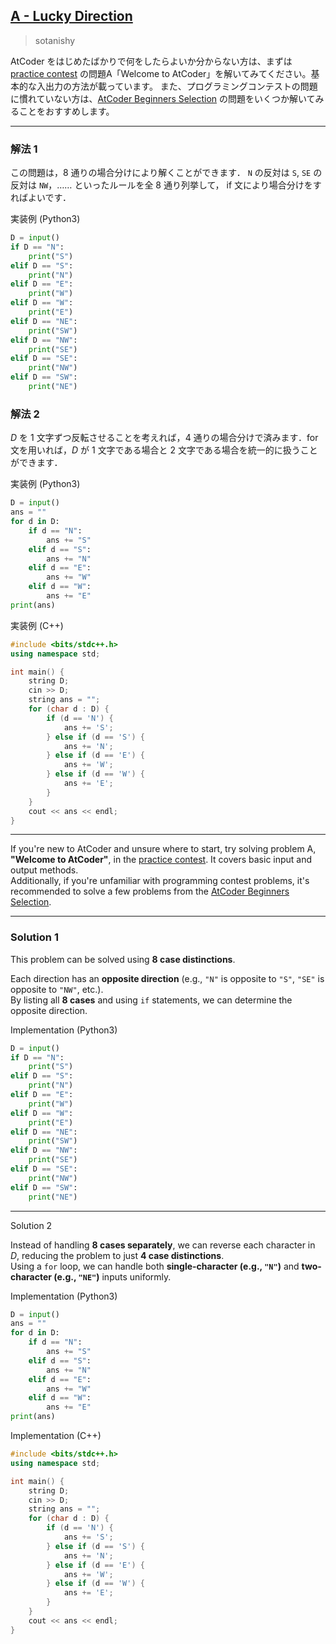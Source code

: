 ## [A - Lucky Direction](https://atcoder.jp/contests/abc391/tasks/abc391_a)

> sotanishy

AtCoder をはじめたばかりで何をしたらよいか分からない方は、まずは [practice contest](https://atcoder.jp/contests/practice/) の問題A「Welcome to AtCoder」を解いてみてください。基本的な入出力の方法が載っています。 また、プログラミングコンテストの問題に慣れていない方は、[AtCoder Beginners Selection](https://atcoder.jp/contests/abs) の問題をいくつか解いてみることをおすすめします。

---

### 解法 1

この問題は，$8$ 通りの場合分けにより解くことができます． `N` の反対は `S`, `SE` の反対は `NW`，…… といったルールを全 $8$ 通り列挙して， if 文により場合分けをすればよいです．

実装例 (Python3)


```py
D = input()
if D == "N":
    print("S")
elif D == "S":
    print("N")
elif D == "E":
    print("W")
elif D == "W":
    print("E")
elif D == "NE":
    print("SW")
elif D == "NW":
    print("SE")
elif D == "SE":
    print("NW")
elif D == "SW":
    print("NE")

```

### 解法 2

$D$ を $1$ 文字ずつ反転させることを考えれば，$4$ 通りの場合分けで済みます．for 文を用いれば，$D$ が $1$ 文字である場合と $2$ 文字である場合を統一的に扱うことができます．

実装例 (Python3)

```py
D = input()
ans = ""
for d in D:
    if d == "N":
        ans += "S"
    elif d == "S":
        ans += "N"
    elif d == "E":
        ans += "W"
    elif d == "W":
        ans += "E"
print(ans)

```

実装例 (C++)

```cpp
#include <bits/stdc++.h>
using namespace std;

int main() {
    string D;
    cin >> D;
    string ans = "";
    for (char d : D) {
        if (d == 'N') {
            ans += 'S';
        } else if (d == 'S') {
            ans += 'N';
        } else if (d == 'E') {
            ans += 'W';
        } else if (d == 'W') {
            ans += 'E';
        }
    }
    cout << ans << endl;
}

```


---

If you're new to AtCoder and unsure where to start, try solving problem A, **"Welcome to AtCoder"**, in the [practice contest](https://atcoder.jp/contests/practice/). It covers basic input and output methods.  
Additionally, if you're unfamiliar with programming contest problems, it's recommended to solve a few problems from the [AtCoder Beginners Selection](https://atcoder.jp/contests/abs).

---

### Solution 1

This problem can be solved using **8 case distinctions**.  

Each direction has an **opposite direction** (e.g., `"N"` is opposite to `"S"`, `"SE"` is opposite to `"NW"`, etc.).  
By listing all **8 cases** and using `if` statements, we can determine the opposite direction.

Implementation (Python3)

```py
D = input()
if D == "N":
    print("S")
elif D == "S":
    print("N")
elif D == "E":
    print("W")
elif D == "W":
    print("E")
elif D == "NE":
    print("SW")
elif D == "NW":
    print("SE")
elif D == "SE":
    print("NW")
elif D == "SW":
    print("NE")
```

---

Solution 2

Instead of handling **8 cases separately**, we can reverse each character in $D$, reducing the problem to just **4 case distinctions**.  
Using a `for` loop, we can handle both **single-character (e.g., `"N"`)** and **two-character (e.g., `"NE"`)** inputs uniformly.

Implementation (Python3)

```py
D = input()
ans = ""
for d in D:
    if d == "N":
        ans += "S"
    elif d == "S":
        ans += "N"
    elif d == "E":
        ans += "W"
    elif d == "W":
        ans += "E"
print(ans)
```

Implementation (C++)

```cpp
#include <bits/stdc++.h>
using namespace std;

int main() {
    string D;
    cin >> D;
    string ans = "";
    for (char d : D) {
        if (d == 'N') {
            ans += 'S';
        } else if (d == 'S') {
            ans += 'N';
        } else if (d == 'E') {
            ans += 'W';
        } else if (d == 'W') {
            ans += 'E';
        }
    }
    cout << ans << endl;
}
```
